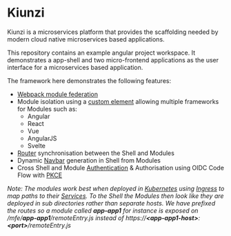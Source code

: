 # Kiunzi

<!-- [![Build Status](https://github.com/jamarsto/Angular_Workspace/actions/workflows/workflow_file/badge.svg)](https://github.com/jamarsto/Angular_Workspace/actions/workflows/workflow_file/badge.svg) -->

Kiunzi is a microservices platform that provides the scaffolding needed by modern cloud native microservices based applications.

This repository contains an example angular project workspace.  It demonstrates a app-shell and two micro-frontend applications as the user interface for a microservices based application.

The framework here demonstrates the following features:
- [Webpack module federation](https://webpack.js.org/concepts/module-federation/)
- Module isolation using a [custom element](https://angular.io/guide/elements) allowing multiple frameworks for Modules such as:
  - Angular
  - React
  - Vue
  - AngularJS
  - Svelte
- [Router](https://angular.io/guide/router) synchronisation between the Shell and Modules
- Dynamic [Navbar](https://getbootstrap.com/docs/5.0/components/navbar/) generation in Shell from Modules
- Cross Shell and Module [Authentication](https://www.npmjs.com/package/angular-auth-oidc-client) & Authorisation using OIDC Code Flow with [PKCE](https://oauth.net/2/pkce/)

*Note: The modules work best when deployed in [Kubernetes](https://kubernetes.io/) using [Ingress](https://kubernetes.io/docs/concepts/services-networking/ingress/) to map paths to their [Services](https://kubernetes.io/docs/concepts/services-networking/service/).  To the Shell the Modules then look like they are deployed in sub directories rather than separate hosts.  We have prefixed the routes so a module called **app-app1** for instance is exposed on /mfe/**app-app1**/remoteEntry.js instead of https://**&lt;app-app1-host&gt;**:**&lt;port&gt;**/remoteEntry.js*
